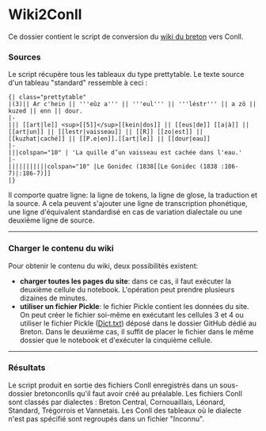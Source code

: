 # Wiki2Conll
Ce dossier contient le script de conversion du [wiki du breton](https://arbres.iker.cnrs.fr/index.php?title=Arbres:Le_site_de_grammaire_du_breton) vers Conll.



### Sources

Le script récupère tous les tableaux du type prettytable. Le texte source d'un tableau "standard" ressemble à ceci : 

```
{| class="prettytable"
|(3)|| Ar c'hein || '''eûz a''' || '''eul''' || '''léstr''' || a zô || kuzed || enn || dour.
|-
||| [[art|le]] <sup>[[5]]</sup>[[kein|dos]] || [[eus|de]] [[a|à]] || [[art|un]] || [[lestr|vaisseau]] || [[R]] [[zo|est]] || [[kuzhat|caché]] || [[P.e|en]].[[art|le]] || [[dour|eau]]
|-
|||colspan="10" | 'La quille d’un vaisseau est cachée dans l'eau.' 
|-
|||||||||||colspan="10" |Le Gonidec (1838[[Le Gonidec (1838 :186-7)|:186-7)]]
|}
```

Il comporte quatre ligne: la ligne de tokens, la ligne de glose, la traduction et la source. 
A cela peuvent s'ajouter une ligne de transcription phonétique, une ligne d'équivalent standardisé en cas de variation dialectale ou une deuxième ligne de source. 

---
### Charger le contenu du wiki

Pour obtenir le contenu du wiki, deux possibilités existent: 
- **charger toutes les pages du site**: dans ce cas, il faut exécuter la deuxième cellule du notebook. L'opération peut prendre plusieurs dizaines de minutes. 
- **utiliser un fichier Pickle**: le fichier Pickle contient les données du site. On peut créer le fichier soi-même en exécutant les cellules 3 et 4 ou utiliser le fichier Pickle ([Dict.txt](https://github.com/Autogramm/Breton/blob/main/Dict.txt)) déposé dans le dossier GitHub dédié au Breton. Dans le deuxième cas, il suffit de placer le fichier dans le même dossier que le notebook et d'exécuter la cinquième cellule.

---
### Résultats

Le script produit en sortie des fichiers Conll enregistrés dans un sous-dossier bretonconlls qu'il faut avoir créé au préalable. Les fichiers Conll sont classés par dialectes : Breton Central, Cornouaillais, Léonard, Standard, Trégorrois et Vannetais. Les Conll des tableaux où le dialecte n'est pas spécifié sont regroupés dans un fichier "Inconnu".


